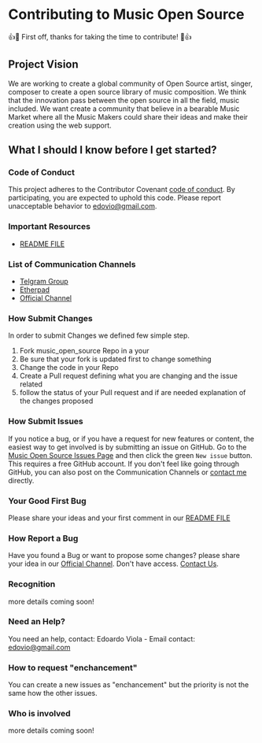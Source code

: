 # Contributing to Music Open Source

👍🎉 First off, thanks for taking the time to contribute! 🎉👍

## Project Vision

We are working to create a global community of Open Source artist, singer, composer to create a open
source library of music composition. We think that the innovation pass between the open source in all the field, music included.
We want create a community that believe in a bearable Music Market where all the Music Makers could share their ideas and make their
creation using the web support.

## What I should I know before I get started?

### Code of Conduct

This project adheres to the Contributor Covenant [code of conduct](https://github.com/edovio/music_open_source/blob/master/CODE_OF_CONDUCT.md). By participating, you are expected to uphold this code. 
Please report unacceptable behavior to [edovio@gmail.com](mailto:edovio@gmail.com).

### Important Resources

* [README FILE](https://github.com/edovio/music_open_source/blob/master/README.md)

### List of Communication Channels

* [Telgram Group](https://t.me/joinchat/AAAAAENVRZe5xF54ak0oMA)
* [Etherpad](https://public.etherpad-mozilla.org/p/MusicOpenSource)
* [Official Channel](https://gitter.im/music_open_source/Lobby)

### How Submit Changes

In order to submit Changes we defined few simple step.
1. Fork music_open_source Repo in a your
2. Be sure that your fork is updated first to change something
3. Change the code in your Repo
4. Create a Pull request defining what you are changing and the issue related
5. follow the status of your Pull request and if are needed explanation of the changes proposed

### How Submit Issues
If you notice a bug, or if you have a request for new features or content, the easiest way to get involved is by submitting an issue on GitHub. Go to the [Music Open Source Issues Page](https://github.com/edovio/music_open_source/issues) and then click the green `New issue` button. This requires a free GitHub account. If you don't feel like going through GitHub, you can also post on the Communication Channels or [contact me](mailto:edovio@gmail.com) directly.

### Your Good First Bug
Please share your ideas and your first comment in our [README FILE](https://github.com/edovio/music_open_source/blob/master/README.md)

### How Report a Bug
Have you found a Bug or want to propose some changes? please share your idea in our [Official Channel](https://gitter.im/music_open_source/Lobby). Don't have access. [Contact Us](edovio@gmail.com).

### Recognition
more details coming soon!

### Need an Help?
You need an help, contact: Edoardo Viola - Email contact: edovio@gmail.com

### How to request "enchancement"
You can create a new issues as "enchancement" but the priority is not the same how the other issues.

### Who is involved
more details coming soon!
